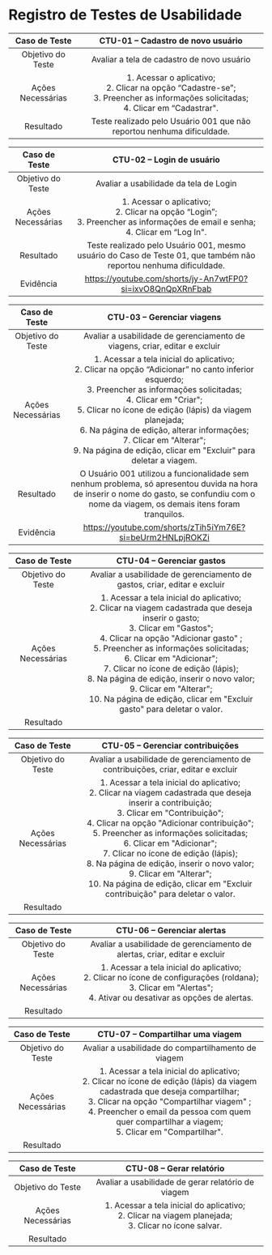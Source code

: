 # Registro de Testes de Usabilidade

| **Caso de Teste** 	| **CTU-01 – Cadastro de novo usuário** 	|
|:---:	|:---:	|
| Objetivo do Teste 	| Avaliar a tela de cadastro de novo usuário |
| Ações Necessárias 	| 1. Acessar o aplicativo; <br> 2. Clicar na opção “Cadastre-se”; <br> 3. Preencher as informações solicitadas; <br> 4. Clicar em “Cadastrar". |
| Resultado	| Teste realizado pelo Usuário 001 que não reportou nenhuma dificuldade. |

| **Caso de Teste** 	| **CTU-02 – Login de usuário** 	|
|:---:	|:---:	|
| Objetivo do Teste 	| Avaliar a usabilidade da tela de Login |
| Ações Necessárias 	| 1. Acessar o aplicativo; <br> 2. Clicar na opção “Login”; <br> 3. Preencher as informações de email e senha; <br> 4. Clicar em “Log In". |
| Resultado	| Teste realizado pelo Usuário 001, mesmo usuário do Caso de Teste 01, que também não reportou nenhuma dificuldade. |
| Evidência	| https://youtube.com/shorts/jy-An7wtFP0?si=ixvO8QnQpXRnFbab |

| **Caso de Teste** 	| **CTU-03 – Gerenciar viagens** 	|
|:---:	|:---:	|
| Objetivo do Teste 	| Avaliar a usabilidade de gerenciamento de viagens, criar, editar e excluir  |
| Ações Necessárias 	| 1. Acessar a tela inicial do aplicativo; <br> 2. Clicar na opção “Adicionar” no canto inferior esquerdo; <br> 3. Preencher as informações solicitadas; <br> 4. Clicar em "Criar"; <br> 5. Clicar no ícone de edição (lápis) da viagem planejada; <br> 6. Na página de edição, alterar informações; <br> 7. Clicar em "Alterar"; <br> 9. Na página de edição, clicar em "Excluir" para deletar a viagem. |
| Resultado	| O Usuário 001 utilizou a funcionalidade sem nenhum problema, só apresentou duvida na hora de inserir o nome do gasto, se confundiu com o nome da viagem, os demais itens foram tranquilos. |
| Evidência	| https://youtube.com/shorts/zTih5iYm76E?si=beUrm2HNLpjROKZi |


| **Caso de Teste** 	| **CTU-04 – Gerenciar gastos** 	|
|:---:	|:---:	|
| Objetivo do Teste 	| Avaliar a usabilidade de gerenciamento de gastos, criar, editar e excluir |
| Ações Necessárias 	| 1. Acessar a tela inicial do aplicativo; <br> 2. Clicar na viagem cadastrada que deseja inserir o gasto; <br> 3. Clicar em "Gastos"; <br> 4. Clicar na opção "Adicionar gasto" ; <br> 5. Preencher as informações solicitadas; <br> 6. Clicar em "Adicionar"; <br> 7. Clicar no ícone de edição (lápis); <br> 8. Na página de edição, inserir o novo valor; <br> 9. Clicar em "Alterar"; <br> 10. Na página de edição, clicar em "Excluir gasto" para deletar o valor. |
| Resultado	| 

| **Caso de Teste** 	| **CTU-05 – Gerenciar contribuições** 	|
|:---:	|:---:	|
| Objetivo do Teste 	| Avaliar a usabilidade de gerenciamento de contribuições, criar, editar e excluir |
| Ações Necessárias 	| 1. Acessar a tela inicial do aplicativo; <br> 2. Clicar na viagem cadastrada que deseja inserir a contribuição; <br> 3. Clicar em "Contribuição"; <br> 4. Clicar na opção "Adicionar contribuição"; <br> 5. Preencher as informações solicitadas; <br> 6. Clicar em "Adicionar"; <br> 7. Clicar no ícone de edição (lápis); <br> 8. Na página de edição, inserir o novo valor; <br> 9. Clicar em "Alterar"; <br> 10. Na página de edição, clicar em "Excluir contribuição" para deletar o valor. |
| Resultado	|

| **Caso de Teste** 	| **CTU-06 – Gerenciar alertas** 	|
|:---:	|:---:	|
| Objetivo do Teste 	| Avaliar a usabilidade de gerenciamento de alertas, criar, editar e excluir |
| Ações Necessárias 	| 1. Acessar a tela inicial do aplicativo; <br> 2. Clicar no ícone de configurações (roldana); <br> 3. Clicar em "Alertas"; <br> 4. Ativar ou desativar as opções de alertas. |
| Resultado	|


| **Caso de Teste** 	| **CTU-07 – Compartilhar uma viagem** 	|
|:---:	|:---:	|
| Objetivo do Teste 	| Avaliar a usabilidade do compartilhamento de viagem |
| Ações Necessárias 	| 1. Acessar a tela inicial do aplicativo; <br> 2. Clicar no ícone de edição (lápis) da viagem cadastrada que deseja compartilhar; <br> 3. Clicar na opção "Compartilhar viagem" ; <br> 4. Preencher o email da pessoa com quem quer compartilhar a viagem; <br> 5. Clicar em "Compartilhar". |
| Resultado	|

| **Caso de Teste** 	| **CTU-08 – Gerar relatório** 	|
|:---:	|:---:	|
| Objetivo do Teste 	| Avaliar a usabilidade de gerar relatório de viagem |
| Ações Necessárias 	| 1. Acessar a tela inicial do aplicativo; <br> 2. Clicar na viagem planejada; <br> 3. Clicar no ícone salvar. <br> |
| Resultado	|

